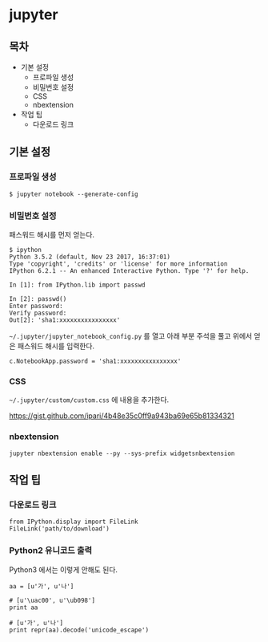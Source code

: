 # jupyter

## 목차
- 기본 설정
  - 프로파일 생성
  - 비밀번호 설정
  - CSS
  - nbextension
- 작업 팁
  - 다운로드 링크

## 기본 설정

### 프로파일 생성

```
$ jupyter notebook --generate-config
```

### 비밀번호 설정

패스워드 해시를 먼저 얻는다.

```
$ ipython
Python 3.5.2 (default, Nov 23 2017, 16:37:01)
Type 'copyright', 'credits' or 'license' for more information
IPython 6.2.1 -- An enhanced Interactive Python. Type '?' for help.

In [1]: from IPython.lib import passwd

In [2]: passwd()
Enter password:
Verify password:
Out[2]: 'sha1:xxxxxxxxxxxxxxxx'
```

`~/.jupyter/jupyter_notebook_config.py` 를 열고 아래 부분 주석을 풀고 위에서 얻은 패스워드 해시를 입력한다.

```
c.NotebookApp.password = 'sha1:xxxxxxxxxxxxxxxx'
```

### CSS
`~/.jupyter/custom/custom.css` 에 내용을 추가한다.

https://gist.github.com/ipari/4b48e35c0ff9a943ba69e65b81334321

### nbextension

```
jupyter nbextension enable --py --sys-prefix widgetsnbextension
```

## 작업 팁

### 다운로드 링크
```
from IPython.display import FileLink
FileLink('path/to/download')
```

### Python2 유니코드 출력
Python3 에서는 이렇게 안해도 된다.

```
aa = [u'가', u'나']

# [u'\uac00', u'\ub098']
print aa

# [u'가', u'나']
print repr(aa).decode('unicode_escape')
```
